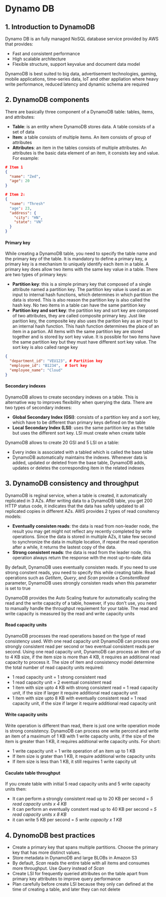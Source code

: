 # Dynamo DB

## 1. Introduction to DynamoDB
Dynamo DB is an fully managed NoSQL database service provided by AWS that provides:
+ Fast and consistent performance
+ High scalable architecture
+ Flexible structure, support keyvalue and document data model

DynamoDB is best suited to big data, advertisement technologies, gaming, mobile applications, time-series data, IoT and other appliation where heavy write performance, reduced latency and dynamic schema are required

## 2. DynamoDB components
There are basically three component of a DynamoDB table: tables, items, and attributes:
+ **Table**: is an entity where DynamoDB stores data. A table consists of a set of data
+ **Item**: a table consists of multiple items. An item consists of group of attributes
+ **Attributes**: an item in the tables consists of multiple attributes. An attributes is the basic data element of an item, it consists key and value. For example:

```json
# Item 1
{
  "name": "Zed",
  "age": 20
}

# Item 2:
{
  "name": "Thresh"
  "age": 23,
  "address": {
    "city": "HN",
    "state": "VN"
  }
}
```
#### Primary key
While creating a DynamoDB table, you need to specify the table name and the primary key of the table. It is mandatory to define a primary key, a primary key is a mechanism
to uniquely identify each item in a table. A primary key does allow two items with the same key value in a table. There are two types of primary keys:
+ **Partition key**: this is a simple primary key that composed of a single attribute named a partition key. The partition key value is used as an input to internal hash functions,
which determines in which partition the data is stored. This is also reason the partition key is also called the hash key. No two items in a table can have the same partition key
+ **Partition key and sort key**: the partition key and sort key are composed of two attributes, they are called composite primary key. Just like parition key, the composite key also
uses the parition key as an input to an internal hash function. This hash function determines the place  of an item in a partion. All items with the same partition key are stored together
and is stored by sort key value. It is possible for two items have the same partition key but they must have different sort key value. The sort key is also called range key

```json
{
  "department_id": "VEU123", # Partition key
  "employee_id": "B1234",  # Sort key
  "employee_name": "Cloud"
}
```

#### Secondary indexes

DynamoDB allows to create secondary indexes on a table. This is alternative way to improves flexibility when querying the data. There are two types of secondary indexes:

+ **Global Secondary Index (GSI)**: consists of a partition key and a sort key, which have to be different than primary keys defined on the table
+ **Local Secondary Index (LSI)**: uses the same partition key as the table but uses the different sort key. LSI must create when create table

DynamoDB allows to create 20 GSI and 5 LSI on a table:
+ Every index is associated with a tabled which is called  the base table
+ DynamoDB automatically maintains the indexes. Whenever data is added, updated or deleted from the base table, DynamoDB adds, updates or deletes the corresponding item in the
related indexes

## 3. DynamoDB consistency and throughput
DynamoDB is reginal service, when a table is created, it automatically replicated in 3 AZs. After writing data to a DynamoDB table, you get 200 HTTP status code, it indicates that
the data has safely updated to all replicated copies in different AZs. AWS provides 2 types of read consitency models:
+ **Eventually consisten reads**: the data is read from non-leader node, the result you may get might not reflect any recently completed by write operations. Since the data is stored in multiple AZs,
it take few second to synchronize the data in multiple location, if repeat the read operation after a while, it returns the lastest copy of the data.
+ **Strong consistent reads**: the data is read from the leader node, this operation always return the response with the most up-to-date data

By default, DynamoDB uses eventually consisten reads. If you need to use strong constent reads, you need to specify this while creating table. Read operations such as
*GetItem*, *Query*, and *Scan* provide a *ConsitentRead* parameter, DynamoDB uses strongly consisten reads when this parameter is set to true

DynamoDB provides the Auto Scaling feature for automatically scaling the read and the write capacity of a table, however, if you don't use, you need to manually handle the
throughput requiement for your table. The read and write capacity is measured by the read and write capacity units

#### Read capacity units
DynamoDB processes the read operations based on the type of read consistency used. With one read capacity unit DynamoDB can process one strongly consistent read per second or
two eventual consistent reads per second. Using one read capacity unit, DynamoDB can process an item of up to 4 KB size, if the item size is more than 4 KB, it requires an additional read capacity to process it.
The size of item and consistency model determine the total number of read capacity units required:
+ 1 read capacity unit = 1 strong consistent read
+ 1 read capacity unit = 2 eventual consistent read
+ 1 item with size upto 4 KB with strong consistent read = 1 read capacity unit, if the size if larger it require additional read capacity unit
+ 1 item with size upto 8 KB with eventually consistent read = 1 read capacity unit, if the size if larger it require additional read capacity unit
#### Write capacity units
Write operation is different than read, there is just one write operation mode is strong consistency. DynamoDB can process one write percond and write an item of a maximum
of 1 KB with 1 write capacity units, if the size of the item is greater than 1 KB, it requires addtional write capacity units. For short:
+ 1 write capacity unit = 1 write operation of an item up to 1 KB
+ If item size is grater than 1 KB, it require additional write capacity units
+ If item size is less than 1 KB, it still requires 1 write capcity uit

#### Caculate table throughput
If you create table with initial 5 read capacity units and 5 write capacity units then:
+ It can perform a strongly consistent read up to 20 KB per second = *5 read capacity units x 4 KB*
+ It can perform an eventually constent read up to 40 KB per second = *5 read capacity units x 8 KB*
+ it can write 5 KB per second = *5 write capacity x 1 KB*


## 4. DynomoDB best practices
+ Create a primary key that spans multiple partitions. Choose the primary key that has more distinct values.
+ Store metadata in DynamoDB and large BLOBs in Amazon S3
+ By default, *Scan* reads the entire table with all items and consumes more throughput. Use *Query* instead of *Scan*
+ Create LSI for frequently queried attributes on the table apart from primary key attributes to improve query performance
+ Plan carefully before create LSI because they only can defined at the time of creating a table, and later they can not delete
